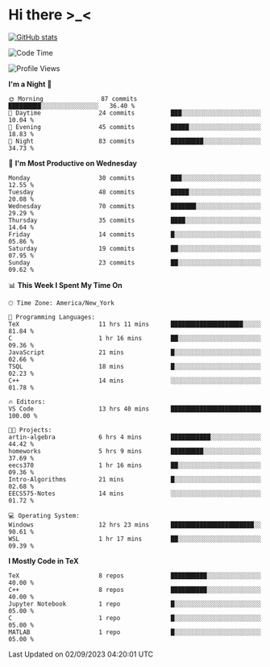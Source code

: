 # Hi there \>_<

[![GitHub stats](https://github-readme-stats.vercel.app/api?username=ARessegetesStery&show_icons=true&theme=transparent)](https://github.com/anuraghazra/github-readme-stats)

<!--START_SECTION:waka-->
![Code Time](http://img.shields.io/badge/Code%20Time-274%20hrs%209%20mins-blue)

![Profile Views](http://img.shields.io/badge/Profile%20Views-2-blue)

**I'm a Night 🦉** 

```text
🌞 Morning                87 commits          █████████░░░░░░░░░░░░░░░░   36.40 % 
🌆 Daytime                24 commits          ███░░░░░░░░░░░░░░░░░░░░░░   10.04 % 
🌃 Evening                45 commits          █████░░░░░░░░░░░░░░░░░░░░   18.83 % 
🌙 Night                  83 commits          █████████░░░░░░░░░░░░░░░░   34.73 % 
```
📅 **I'm Most Productive on Wednesday** 

```text
Monday                   30 commits          ███░░░░░░░░░░░░░░░░░░░░░░   12.55 % 
Tuesday                  48 commits          █████░░░░░░░░░░░░░░░░░░░░   20.08 % 
Wednesday                70 commits          ███████░░░░░░░░░░░░░░░░░░   29.29 % 
Thursday                 35 commits          ████░░░░░░░░░░░░░░░░░░░░░   14.64 % 
Friday                   14 commits          █░░░░░░░░░░░░░░░░░░░░░░░░   05.86 % 
Saturday                 19 commits          ██░░░░░░░░░░░░░░░░░░░░░░░   07.95 % 
Sunday                   23 commits          ██░░░░░░░░░░░░░░░░░░░░░░░   09.62 % 
```


📊 **This Week I Spent My Time On** 

```text
🕑︎ Time Zone: America/New_York

💬 Programming Languages: 
TeX                      11 hrs 11 mins      ████████████████████░░░░░   81.84 % 
C                        1 hr 16 mins        ██░░░░░░░░░░░░░░░░░░░░░░░   09.36 % 
JavaScript               21 mins             █░░░░░░░░░░░░░░░░░░░░░░░░   02.66 % 
TSQL                     18 mins             █░░░░░░░░░░░░░░░░░░░░░░░░   02.23 % 
C++                      14 mins             ░░░░░░░░░░░░░░░░░░░░░░░░░   01.78 % 

🔥 Editors: 
VS Code                  13 hrs 40 mins      █████████████████████████   100.00 % 

🐱‍💻 Projects: 
artin-algebra            6 hrs 4 mins        ███████████░░░░░░░░░░░░░░   44.42 % 
homeworks                5 hrs 9 mins        █████████░░░░░░░░░░░░░░░░   37.69 % 
eecs370                  1 hr 16 mins        ██░░░░░░░░░░░░░░░░░░░░░░░   09.36 % 
Intro-Algorithms         21 mins             █░░░░░░░░░░░░░░░░░░░░░░░░   02.68 % 
EECS575-Notes            14 mins             ░░░░░░░░░░░░░░░░░░░░░░░░░   01.72 % 

💻 Operating System: 
Windows                  12 hrs 23 mins      ███████████████████████░░   90.61 % 
WSL                      1 hr 17 mins        ██░░░░░░░░░░░░░░░░░░░░░░░   09.39 % 
```

**I Mostly Code in TeX** 

```text
TeX                      8 repos             ██████████░░░░░░░░░░░░░░░   40.00 % 
C++                      8 repos             ██████████░░░░░░░░░░░░░░░   40.00 % 
Jupyter Notebook         1 repo              █░░░░░░░░░░░░░░░░░░░░░░░░   05.00 % 
C                        1 repo              █░░░░░░░░░░░░░░░░░░░░░░░░   05.00 % 
MATLAB                   1 repo              █░░░░░░░░░░░░░░░░░░░░░░░░   05.00 % 
```




 Last Updated on 02/09/2023 04:20:01 UTC
<!--END_SECTION:waka-->
